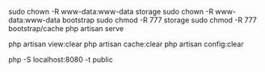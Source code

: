 sudo chown -R www-data:www-data storage
sudo chown -R www-data:www-data bootstrap
sudo chmod -R 777 storage
sudo chmod -R 777 bootstrap/cache
php artisan serve

php artisan view:clear
php artisan cache:clear 
php artisan config:clear

php -S localhost:8080 -t public
